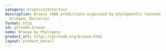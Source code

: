 ```yaml
---
category: GraphicalInterface
description: Browse tRNA predictions organized by phylogenetic taxonomy (Eukaryota,
  Archaea, Bacteria)
format: http
id: gtrnadb.browse
name: Browse by Phylogeny
product_url: https://gtrnadb.org/browse.html
layout: product_detail
---
```

